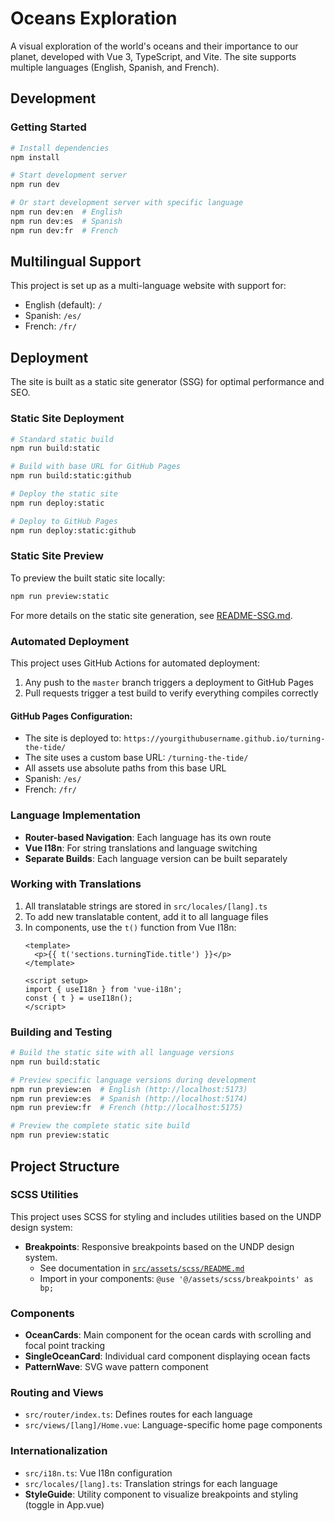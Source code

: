 # Oceans Exploration

A visual exploration of the world's oceans and their importance to our planet, developed with Vue 3, TypeScript, and Vite. The site supports multiple languages (English, Spanish, and French).

## Development

### Getting Started

```bash
# Install dependencies
npm install

# Start development server
npm run dev

# Or start development server with specific language
npm run dev:en  # English
npm run dev:es  # Spanish
npm run dev:fr  # French
```

## Multilingual Support

This project is set up as a multi-language website with support for:

- English (default): `/`
- Spanish: `/es/`
- French: `/fr/`

## Deployment

The site is built as a static site generator (SSG) for optimal performance and SEO.

### Static Site Deployment

```bash
# Standard static build
npm run build:static

# Build with base URL for GitHub Pages
npm run build:static:github

# Deploy the static site
npm run deploy:static

# Deploy to GitHub Pages
npm run deploy:static:github
```

### Static Site Preview

To preview the built static site locally:

```bash
npm run preview:static
```

For more details on the static site generation, see [README-SSG.md](./README-SSG.md).

### Automated Deployment

This project uses GitHub Actions for automated deployment:

1. Any push to the `master` branch triggers a deployment to GitHub Pages
2. Pull requests trigger a test build to verify everything compiles correctly

#### GitHub Pages Configuration:

- The site is deployed to: `https://yourgithubusername.github.io/turning-the-tide/`
- The site uses a custom base URL: `/turning-the-tide/`
- All assets use absolute paths from this base URL
- Spanish: `/es/`
- French: `/fr/`

### Language Implementation

- **Router-based Navigation**: Each language has its own route
- **Vue I18n**: For string translations and language switching
- **Separate Builds**: Each language version can be built separately

### Working with Translations

1. All translatable strings are stored in `src/locales/[lang].ts`
2. To add new translatable content, add it to all language files
3. In components, use the `t()` function from Vue I18n:
   ```vue
   <template>
     <p>{{ t('sections.turningTide.title') }}</p>
   </template>
   
   <script setup>
   import { useI18n } from 'vue-i18n';
   const { t } = useI18n();
   </script>
   ```

### Building and Testing

```bash
# Build the static site with all language versions
npm run build:static

# Preview specific language versions during development
npm run preview:en  # English (http://localhost:5173)
npm run preview:es  # Spanish (http://localhost:5174)
npm run preview:fr  # French (http://localhost:5175)

# Preview the complete static site build
npm run preview:static
```

## Project Structure

### SCSS Utilities

This project uses SCSS for styling and includes utilities based on the UNDP design system:

- **Breakpoints**: Responsive breakpoints based on the UNDP design system.
  - See documentation in [`src/assets/scss/README.md`](./src/assets/scss/README.md)
  - Import in your components: `@use '@/assets/scss/breakpoints' as bp;`

### Components

- **OceanCards**: Main component for the ocean cards with scrolling and focal point tracking
- **SingleOceanCard**: Individual card component displaying ocean facts
- **PatternWave**: SVG wave pattern component

### Routing and Views

- `src/router/index.ts`: Defines routes for each language
- `src/views/[lang]/Home.vue`: Language-specific home page components

### Internationalization

- `src/i18n.ts`: Vue I18n configuration
- `src/locales/[lang].ts`: Translation strings for each language
- **StyleGuide**: Utility component to visualize breakpoints and styling (toggle in App.vue)
